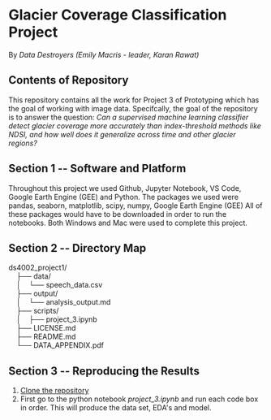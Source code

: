 # Glacier Coverage Classification Project

By _Data Destroyers (Emily Macris - leader, Karan Rawat)_



## Contents of Repository
This repository contains all the work for Project 3 of Prototyping which has the goal of working with image data. Specifcally, the goal of the repository is to answer the question: 
_Can a supervised machine learning classifier detect glacier coverage more accurately than index-threshold methods like NDSI, and how well does it generalize across time and other glacier regions?_<br>




## Section 1 -- Software and Platform
Throughout this project we used Github, Jupyter Notebook, VS Code, Google Earth Engine (GEE) and Python. The packages we used were pandas, seaborn, matplotlib, scipy, numpy, Google Earth Engine (GEE)
All of these packages would have to be downloaded in order to run the notebooks. Both Windows and Mac were used to complete this project. 

## Section 2 -- Directory Map
ds4002_project1/<br>
&nbsp;&nbsp;&nbsp;&nbsp;├── data/<br>
&nbsp;&nbsp;&nbsp;&nbsp;│&nbsp;&nbsp;&nbsp;&nbsp;└── speech_data.csv<br>
&nbsp;&nbsp;&nbsp;&nbsp;├── output/<br>
&nbsp;&nbsp;&nbsp;&nbsp;│&nbsp;&nbsp;&nbsp;&nbsp;└── analysis_output.md<br>
&nbsp;&nbsp;&nbsp;&nbsp;├── scripts/<br>
&nbsp;&nbsp;&nbsp;&nbsp;│&nbsp;&nbsp;&nbsp;&nbsp;├── project_3.ipynb<br>
&nbsp;&nbsp;&nbsp;&nbsp;├── LICENSE.md<br>
&nbsp;&nbsp;&nbsp;&nbsp;├── README.md<br>
&nbsp;&nbsp;&nbsp;&nbsp;└── DATA_APPENDIX.pdf<br>



## Section 3 -- Reproducing the Results

1. [Clone the repository](https://github.com/emilymacris/ds4002-project3)
2. First go to the python notebook _project_3.ipynb_ and run each code box in order. This will produce the data set, EDA's and model.
